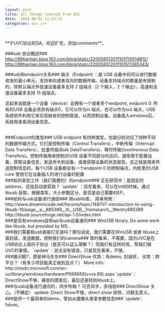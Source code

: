 ```yaml
---
layout: post
title: all things learned from UVC
date:  2014-08-01 11:23:32
categories: uvc c++
---
```


<br>
**于UVC协议的QA，欢迎扩充，添加comments**。
<br>
 

###usb 协议概述###
http://99tiantian.blog.163.com/blog/static/220056512011101710514812/
http://99tiantian.blog.163.com/blog/static/220056512011101511265343/

 

###usb和endpoint关系###
端点（Endpoint）：是 USB 设备中的可以进行数据收发的最小单元，支持单向或者双向的数据传输。设备支持端点的数量是有限制的，除默认端点外低速设备最多支持 2 组端点（2 个输入，2 个输出），高速和全速设备最多支持 15 组端点。

总起来说就是一个设备（device）会拥有一个或者多个endpoint,
endpoint 0: 所有的USB 设备必须具有端点0，它可以作为in 端点，也可以作为out 端点，USB 系统软件利用它来实现缺省的控制管道，从而控制设备。设备插入windows后，系统用来查询设备信息。

<br>
###Endpoint的类型###
USB endpoint 有四种类型，也就分别对应了四种不同的数据传输方式。它们是控制传输（Control Transfers），中断传输（Interrupt Data Transfers），批量传输(Bulk DataTransfers)，等时传输(Isochronous Data Transfers)。控制传输用来控制对USB 设备不同部分的访问，通常用于配置设备，获取设备信息，发送命令到设备，或者获取设备的状态报告。总之就是用来传送控制信息的，每个USB 设备都会有一个endpoint 0 的控制端点，内核里的USB core 使用它在设备插入时进行设备的配置

 
<br>
###如何拿到工作（我们需要的）的endpoint###
正在研究中：是固定的address，还是启动是获取？
`update` ：现在看来，可以在init的时候，通过libusb 获取，根据类型，大小参数区分，是否是自己需要的EP。

<br>
###如何与usb设备进行通信###
用usblib库， 简单用例：
http://www.dreamincode.net/forums/topic/148707-introduction-to-using-libusb-10/page__p__885389__hl__USB__fromsearch__1#entry885389
http://libusb.sourceforge.net/api-1.0/index.html

<br>
###是否有windows自带api与usb设备通讯###
WinUSB library.  Do some work  like libusb, but provided by MS.

 
<br>
###我们需要和usb直接打交道吗？换句话说，我们需要在WinUSB 或者 libuse上面封装，发送数据，控制我们的camera###
暂时看来，不需要，因为UVC是在USB协议上层的子协议（是否可以这么理解？）而我们有这样的库，帮我们做UVC的事情。
`update`：说法没有错误，只是现在看来，不够。

 
<br>
###接问题7，那是神马东东###
DirectShow
优势：有demo, 封装好。
劣势：跨平台？（有多少项目能真正做到这点？）
More info: http://msdn.microsoft.com/en-us/library/windows/hardware/ff568658(v=vs.85).aspx
`update`：DirectShow不够，痛苦的摸索后，最后还是转到libusb上。

 
<br>
###与usb设备进行通讯时，同步传输？ 可否异步，多线程###
DirectShow 关心。（不确定）
update: Direct Show不够，direct show 排除，问题无意义。

 
<br>
###提供一个最简单的demo，譬如从摄像头里拿参数信息###
`update`: future。